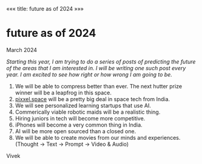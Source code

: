 «««
title: future as of 2024
»»»

# future as of 2024

March 2024

<i>Starting this year, I am trying to do a series of posts of predicting the future of the areas that I am interested in. I will be writing one such post every year. I am excited to see how right or how wrong I am going to be.</i>

1. We will be able to compress better than ever. The next hutter prize winner will be a leapfrog in this space.
2. [pixxel.space](https://www.pixxel.space/) will be a pretty big deal in space tech from India. 
3. We will see personalized learning startups that use AI. 
4. Commerically viable robotic maids will be a realistic thing.
5. Hiring juniors in tech will become more competitive.
6. iPhones will become a very common thing in India. 
7. AI will be more open sourced than a closed one. 
8. We will be able to create movies from our minds and experiences. (Thought -> Text -> Prompt -> Video & Audio)

Vivek
